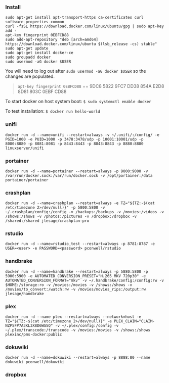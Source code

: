 ### Install
```
sudo apt-get install apt-transport-https ca-certificates curl software-properties-common
curl -fsSL https://download.docker.com/linux/ubuntu/gpg | sudo apt-key add -
apt-key fingerprint 0EBFCD88
sudo add-apt-repository "deb [arch=amd64] https://download.docker.com/linux/ubuntu $(lsb_release -cs) stable"
sudo apt-get update
sudo apt-get install docker-ce
sudo groupadd docker
sudo usermod -aG docker $USER
```

You will need to log out after `sudo usermod -aG docker $USER` so the changes are populated.

> `apt-key fingerprint 0EBFCD88` == 9DC8 5822 9FC7 DD38 854A E2D8 8D81 803C 0EBF CD88

To start docker on host system boot: `$ sudo systemctl enable docker`

To test installation: `$ docker run hello-world`


### unifi

```
docker run -d --name=unifi --restart=always -v ~/.unifi/:/config/ -e PGID=1000 -e PUID=1000 -p 3478:3478/udp -p 10001:10001/udp -p 8080:8080 -p 8081:8081 -p 8443:8443 -p 8843:8843 -p 8880:8880 linuxserver/unifi
```

### portainer

```
docker run -d --name=portainer --restart=always -p 9000:9000 -v /var/run/docker.sock:/var/run/docker.sock -v /opt/portainer:/data portainer/portainer
```

### crashplan


```
docker run -d --name=crashplan --restart=always -e TZ="${TZ:-$(cat /etc/timezone 2>/dev/null)}" -p 5800:5800 -v ~/.crashplan/config:/config -v /backups:/backups -v /movies:/videos -v /shows:/shows -v /photos:/pictures -v /dropbox:/dropbox -v /shared:/shared jlesage/crashplan-pro
```

### rstudio


```
docker run -d --name=rstudio_test --restart=always -p 8781:8787 -e USER=<user> -e PASSWORD=<password> pconwell/rstudio
```

### handbrake


```
docker run -d --name=handbrake --restart=always -p 5880:5800 -p 5900:5900 -e AUTOMATED_CONVERSION_PRESET="H.265 MKV 720p30" -e AUTOMATED_CONVERSION_FORMAT="mkv" -v ~/.handbrake/config:/config:rw -v $HOME:/storage:ro -v /movies:/movies -v /shows:/shows -v /movies/to_convert:/watch:rw -v /movies/movies_rips:/output:rw jlesage/handbrake
```

### plex


```
docker run -d --name plex --restart=always --network=host -e TZ="${TZ:-$(cat /etc/timezone 2>/dev/null)}" -e PLEX_CLAIM="CLAIM-NZPSFP7A3KL3X8D6WGSQ" -v ~/.plex/config:/config -v ~/.plex/transcode:/transcode -v /movies:/movies -v /shows:/shows plexinc/pms-docker:public
```

### dokuwiki


```
docker run -d --name=dokuwiki --restart=always -p 8888:80 --name dokuwiki pconwell/dokuwiki
```

### dropbox


```

```
